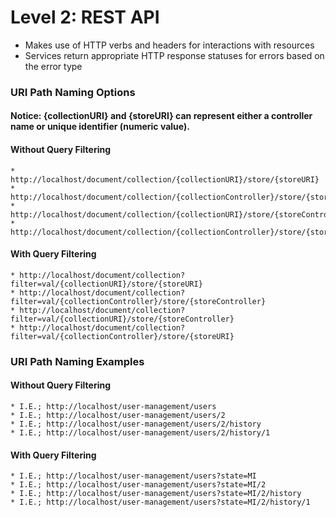 # Level 2: REST API
- Makes use of HTTP verbs and headers for interactions with resources
- Services return appropriate HTTP response statuses for errors based on the error type

### URI Path Naming Options
#### Notice: {collectionURI} and {storeURI} can represent either a controller name or unique identifier (numeric value).
#### Without Query Filtering
    * http://localhost/document/collection/{collectionURI}/store/{storeURI}
    * http://localhost/document/collection/{collectionController}/store/{storeController}
    * http://localhost/document/collection/{collectionURI}/store/{storeController}
    * http://localhost/document/collection/{collectionController}/store/{storeURI}

#### With Query Filtering
    * http://localhost/document/collection?filter=val/{collectionURI}/store/{storeURI}
    * http://localhost/document/collection?filter=val/{collectionController}/store/{storeController}
    * http://localhost/document/collection?filter=val/{collectionURI}/store/{storeController}
    * http://localhost/document/collection?filter=val/{collectionController}/store/{storeURI}

### URI Path Naming Examples
#### Without Query Filtering
    * I.E.; http://localhost/user-management/users
    * I.E.; http://localhost/user-management/users/2
    * I.E.; http://localhost/user-management/users/2/history
    * I.E.; http://localhost/user-management/users/2/history/1

#### With Query Filtering
    * I.E.; http://localhost/user-management/users?state=MI
    * I.E.; http://localhost/user-management/users?state=MI/2
    * I.E.; http://localhost/user-management/users?state=MI/2/history
    * I.E.; http://localhost/user-management/users?state=MI/2/history/1